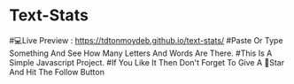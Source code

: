 # Text-Stats
#💻Live Preview : https://tdtonmoydeb.github.io/text-stats/
#Paste Or Type Something And See How Many Letters And Words Are There.
#This Is A Simple Javascript Project.
#If You Like It Then Don't Forget To Give A 🌟Star And Hit The Follow Button
